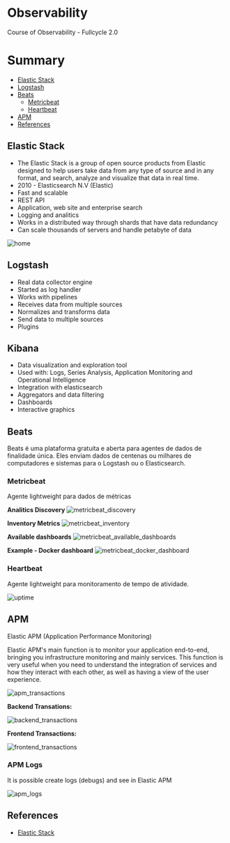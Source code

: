# Observability

Course of Observability - Fullcycle 2.0

# Summary

* [Elastic Stack](#elasticstack)
* [Logstash](#logstash)
* [Beats](#beats)
    * [Metricbeat](#metricbeatats)
    * [Heartbeat](#heartbeat)
* [APM](#apm)
* [References](#references)

## Elastic Stack

- The Elastic Stack is a group of open source products from Elastic designed to help users take data from any type of source and in any format, and search, analyze and visualize that data in real time.
- 2010 - Elasticsearch N.V (Elastic)
- Fast and scalable
- REST API
- Application, web site and enterprise search
- Logging and analitics
- Works in a distributed way through shards that have data redundancy
- Can scale thousands of servers and handle petabyte of data 

![home](https://github.com/JessiiPer/fullcycle-observability/blob/main/docs/home_elasticstack.png)

## Logstash

- Real data collector engine
- Started as log handler
- Works with pipelines
- Receives data from multiple sources
- Normalizes and transforms data
- Send data to multiple sources
- Plugins

## Kibana

- Data visualization and exploration tool
- Used with: Logs, Series Analysis, Application Monitoring and Operational Intelligence
- Integration with elasticsearch
- Aggregators and data filtering
- Dashboards
- Interactive graphics

## Beats

Beats é uma plataforma gratuita e aberta para agentes de dados de finalidade única. Eles enviam dados de centenas ou milhares de computadores e sistemas para o Logstash ou o Elasticsearch.

### **Metricbeat**

Agente lightweight para dados de métricas

**Analitics Discovery**
![metricbeat_discovery](https://github.com/JessiiPer/fullcycle-observability/blob/main/docs/uptime.png)

**Inventory Metrics**
![metricbeat_inventory](https://github.com/JessiiPer/fullcycle-observability/blob/main/docs/metricbeat_inventory.png)

**Available dashboards**
![metricbeat_available_dashboards](https://github.com/JessiiPer/fullcycle-observability/blob/main/docs/metricbeat_available_dashboards.png)

**Example - Docker dashboard**
![metricbeat_docker_dashboard](https://github.com/JessiiPer/fullcycle-observability/blob/main/docs/metricbeat_docker_dashboard.png)

### **Heartbeat**

Agente lightweight para monitoramento de tempo de atividade.

![uptime](https://github.com/JessiiPer/fullcycle-observability/blob/main/docs/uptime.png)

## APM 

Elastic APM (Application Performance Monitoring)

Elastic APM's main function is to monitor your application end-to-end, bringing you infrastructure monitoring and mainly services. This function is very useful when you need to understand the integration of services and how they interact with each other, as well as having a view of the user experience.

![apm_transactions](https://github.com/JessiiPer/fullcycle-observability/blob/main/docs/apm_transactions.png)

**Backend Transations:**

![backend_transactions](https://github.com/JessiiPer/fullcycle-observability/blob/main/docs/backend_transactions.png)

**Frontend Transactions:**

![frontend_transactions](https://github.com/JessiiPer/fullcycle-observability/blob/main/docs/frontend_transactions.png)

### **APM Logs**

It is possible create logs (debugs) and see in Elastic APM

![apm_logs](https://github.com/JessiiPer/fullcycle-observability/blob/main/docs/apm_logs.png)

## References

- [Elastic Stack](https://www.elastic.co/elastic-stack/)